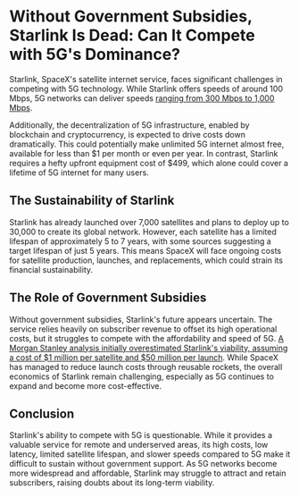 # Without Government Subsidies, Starlink Is Dead: Can It Compete with 5G's Dominance?

Starlink, SpaceX's satellite internet service, faces significant challenges in competing with 5G technology. While Starlink offers speeds of around 100 Mbps, 5G networks can deliver speeds [ranging from 300 Mbps to 1,000 Mbps](https://www.satelliteinternet.com/resources/starlink-vs-5g-internet/).


Additionally, the decentralization of 5G infrastructure, enabled by blockchain and cryptocurrency, is expected to drive costs down dramatically. This could potentially make unlimited 5G internet almost free, available for less than $1 per month or even per year. In contrast, Starlink requires a hefty upfront equipment cost of $499, which alone could cover a lifetime of 5G internet for many users.


## The Sustainability of Starlink

Starlink has already launched over 7,000 satellites and plans to deploy up to 30,000 to create its global network. However, each satellite has a limited lifespan of approximately 5 to 7 years, with some sources suggesting a target lifespan of just 5 years. This means SpaceX will face ongoing costs for satellite production, launches, and replacements, which could strain its financial sustainability.

## The Role of Government Subsidies

Without government subsidies, Starlink's future appears uncertain. The service relies heavily on subscriber revenue to offset its high operational costs, but it struggles to compete with the affordability and speed of 5G. [A Morgan Stanley analysis initially overestimated Starlink's viability, assuming a cost of $1 million per satellite and $50 million per launch](https://www.nextbigfuture.com/2019/12/spacex-starlink-satellites-cost-well-below-500000-each-and-falcon-9-launches-less-than-30-million.html). While SpaceX has managed to reduce launch costs through reusable rockets, the overall economics of Starlink remain challenging, especially as 5G continues to expand and become more cost-effective.

## Conclusion

Starlink's ability to compete with 5G is questionable. While it provides a valuable service for remote and underserved areas, its high costs, low latency, limited satellite lifespan, and slower speeds compared to 5G make it difficult to sustain without government support. As 5G networks become more widespread and affordable, Starlink may struggle to attract and retain subscribers, raising doubts about its long-term viability.
